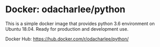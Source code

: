 Docker: odacharlee/python
=========================

This is a simple docker image that provides python 3.6 environment on Ubuntu 18.04.
Ready for production and development use.

Docker Hub: https://hub.docker.com/r/odacharlee/python/
